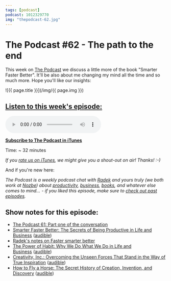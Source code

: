 ```yaml
---
tags: [podcast]
podcast: 1012329770
img: "thepodcast-62.jpg"
---
```


# The Podcast #62 - The path to the end

This week on [The Podcast][p] we discuss a little more of the book "Smarter Faster Better". It'll be also about me changing my mind all the time and so much more. Hope you'll like our insights:

<!--More-->

![{{ page.title }}](/img/{{ page.img }})

## [Listen to this week's episode:][e]

<audio controls>
<source src="https://files.nozbe.com/podcast/062.mp3" type="audio/mpeg">
</audio>

**[Subscribe to The Podcast in iTunes][i]**

Time: ~ 32 minutes

*If you [rate us on iTunes][i], we might give you a shout-out on air! Thanks! :-)*

And if you're new here:

*The Podcast is a weekly podcast chat with [Radek][r] and yours truly (we both work at [Nozbe][n]) about [productivity](/productivity), [business](/business), [books](/books), and whatever else comes to mind… - if you liked this episode, make sure to [check out past episodes](/podcast).*

## Show notes for this episode:

  * [The Podcast 61: Part one of the conversation](http://thepodcast.fm/61)
  * [Smarter Faster Better: The Secrets of Being Productive in Life and Business](https://www.amazon.com/Smarter-Faster-Better-Productive-Business/dp/081299339X?tag=radexio-20) ([audible](http://www.audible.com/pd/Business/Smarter-Faster-Better-Audiobook/B017WRZO9U?tag=radexio-20))
  * [Radek's notes on Faster smarter better](http://radex.io/books/smarter-faster-better/)
  * [The Power of Habit: Why We Do What We Do in Life and Business](https://www.amazon.com/Power-Habit-What-Life-Business/dp/081298160X?tag=radexio-20) ([audible](http://www.audible.com/pd/Science-Technology/The-Power-of-Habit-Audiobook/B007C64916?tag=radexio-20))
  * [Creativity, Inc.: Overcoming the Unseen Forces That Stand in the Way of True Inspiration](https://www.amazon.com/Creativity-Inc-Overcoming-Unseen-Inspiration/dp/0812993012?tag=radexio-20) ([audible](http://www.audible.com/pd/Business/Creativity-Inc-Audiobook/B00IPK3BWQ?tag=radexio-20))
  * [How to Fly a Horse: The Secret History of Creation, Invention, and Discovery](https://www.amazon.com/How-Fly-Horse-Invention-Discovery/dp/0385538596?tag=radexio-20) ([audible](http://www.audible.com/pd/Science-Technology/How-to-Fly-a-Horse-Audiobook/B00RY75S18?tag=radexio-20))

[e]: http://thepodcast.fm/episodes/62

[p]: https://michael.gratis/thepodcastfm
[n]: https://nozbe.com/?a=mike
[r]: https://michael.gratis/radex
[i]: https://michael.gratis/thepodcast
[r]: http://radex.io